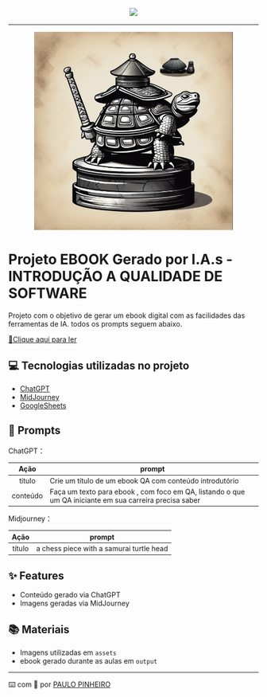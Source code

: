 <p align="center">
    <img width="100" src=".github/assets/banner.png">
</p>


-------


<p align="center">
<img 
    src="./assets/cover.png"
    width="400"  
/>
</p>

# Projeto EBOOK Gerado por I.A.s - INTRODUÇÃO A QUALIDADE DE SOFTWARE



Projeto com o objetivo de gerar um ebook digital com as facilidades das ferramentas de IA. todos os prompts
seguem abaixo.

<a href="Paru369/Criando-um-Ebook-com-ChatGPT-MidJourney/output/ebook - INTRODUÇÃO A QUALIDADE DE SOFTWARE.pdf" title="View PDF now"> 📕Clique aqui para ler</a>

## 💻 Tecnologias utilizadas no projeto

- [ChatGPT](https://chat.openai.com/) 
- [MidJourney](https://www.midjourney.com/app/)
- [GoogleSheets](https://docs.google.com/presentation)

## 🧠 Prompts


ChatGPT：

|   Ação   | prompt                                                                                                                                                                                                                                                                         |
| :------: | ------------------------------------------------------------------------------------------------------------------------------------------------------------------------------------------------------------------------------------------------------------------------------ |
|  título  | Crie um título de um ebook QA com conteúdo introdutório                                                       |
| conteúdo | Faça um texto para ebook , com foco em QA, listando o que um QA iniciante em sua carreira precisa saber |


Midjourney：

|  Ação  | prompt                                                                                 |
| :----: | -------------------------------------------------------------------------------------- |
| título | a chess piece with a samurai turtle head |

## ✨ Features

- Conteúdo gerado via ChatGPT
- Imagens geradas via MidJourney

## 📚 Materiais

- Imagens utilizadas em `assets`
- ebook gerado durante as aulas em `output`



---

⌨️ com 💜 por [PAULO PINHEIRO](https://github.com/paru369)
